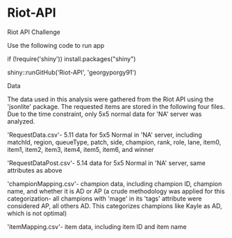 # Riot-API
Riot API Challenge

Use the following code to run app

if (!require('shiny')) install.packages("shiny")

shiny::runGitHub('Riot-API', 'georgyporgy91')



Data

The data used in this analysis were gathered from the Riot API using the 'jsonlite' package. The requested items are stored in the following four files. Due to the time constraint, only 5x5 normal data for 'NA' server was analyzed.

'RequestData.csv'- 5.11 data for 5x5 Normal in 'NA' server, including matchId, region,	queueType, patch,	side,	champion,	rank,	role,	lane,	item0, item1, item2, item3, item4, item5, item6, and winner

'RequestDataPost.csv'- 5.14 data for 5x5 Normal in 'NA' server, same attributes as above

'championMapping.csv'- champion data, including champion ID, champion name, and whether it is AD or AP (a crude methodology was applied for this categorization- all champions with 'mage' in its 'tags' attribute were considered AP, all others AD. This categorizes champions like Kayle as AD, which is not optimal)

'itemMapping.csv'- item data, including item ID and item name

